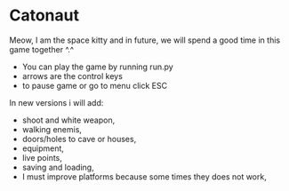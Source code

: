 # Catonaut
Meow, I am the space kitty and in future, we will spend a good time in this game together ^.^

- You can play the game by running run.py
- arrows are the control keys
- to pause game or go to menu click ESC 

In new versions i will add:
- shoot and white weapon,
- walking enemis,
- doors/holes to cave or houses,
- equipment,
- live points,
- saving and loading,
- I must improve platforms because some times they does not work,
